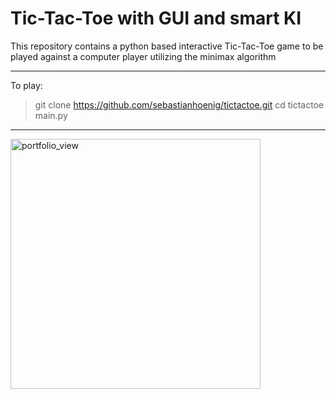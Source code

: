 # Tic-Tac-Toe with GUI and smart KI

This repository contains a python based interactive Tic-Tac-Toe game to be played against a computer player utilizing the minimax algorithm

---

To play:

> git clone https://github.com/sebastianhoenig/tictactoe.git
> cd tictactoe
> main.py

---

<img width="400" alt="portfolio_view" src="https://user-images.githubusercontent.com/90109108/133911461-75468323-97f5-465b-a3d2-bcb8b78c0ffe.gif">



